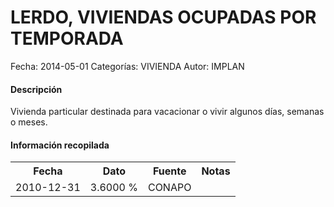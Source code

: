LERDO, VIVIENDAS OCUPADAS POR TEMPORADA
=====

Fecha: 2014-05-01
Categorías: VIVIENDA
Autor: IMPLAN

#### Descripción

Vivienda particular destinada para vacacionar o vivir algunos días, semanas o meses.

#### Información recopilada

<table class="table table-hover table-bordered">
  <tr><th>Fecha</th><th>Dato</th><th>Fuente</th><th>Notas</th></tr>
  <tr><td>2010-12-31</td><td>3.6000 %</td><td>CONAPO</td><td></td></tr>
</table>
